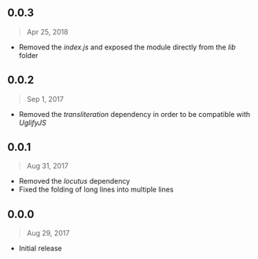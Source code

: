 ## 0.0.3
> Apr 25, 2018

- Removed the _index.js_ and exposed the module directly from the _lib_ folder

## 0.0.2
> Sep 1, 2017

- Removed the _transliteration_ dependency in order to be compatible with
_UglifyJS_

## 0.0.1
> Aug 31, 2017

- Removed the _locutus_ dependency
- Fixed the folding of long lines into multiple lines

## 0.0.0
> Aug 29, 2017

- Initial release
